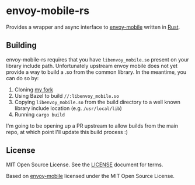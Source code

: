 # envoy-mobile-rs

Provides a wrapper and async interface to
[envoy-mobile](https://github.com/envoyproxy/envoy-mobile)
written in [Rust](https://www.rust-lang.org/).

## Building

envoy-mobile-rs requires that you have
`libenvoy_mobile.so` present on your library include path.
Unfortunately upstream envoy mobile does not yet
provide a way to build a .so from the common library.
In the meantime, you can do so by:

1. Cloning [my fork](https://github.com/crockeo/envoy-mobile)
1. Using Bazel to build `//:libenvoy_mobile.so`
1. Copying `libenvoy_mobile.so` from the build directory
   to a well known library include location (e.g. `/usr/local/lib`)
1. Running `cargo build`

I'm going to be opening up a PR upstream to allow builds from the main repo,
at which point I'll update this build process :)

## License

MIT Open Source License. See the [LICENSE](/LICENSE) document for terms.

Based on [envoy-mobile](https://github.com/envoyproxy/envoy-mobile)
licensed under the MIT Open Source License.
